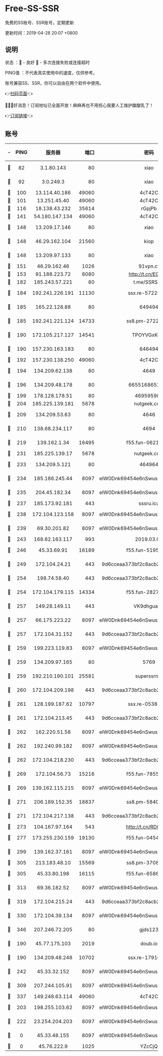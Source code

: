 # Free-SS-SSR

免费的SS账号、SSR账号，定期更新

更新时间：2019-04-28 20:07 +0800

## 说明

状态     ：🙂 - 良好 🙁 - 多次连接失败或连接超时

PING值   ：不代表真实使用中的速度，仅供参考。

账号兼容SS、SSR，你可以自由在两个软件中使用。

👉[扫码页面](https://liesauer.github.io/Free-SS-SSR/)👈

🎉🎉🎉好消息！订阅地址已全面开放！麻麻再也不用担心我要人工维护酸酸乳了！

👉[订阅链接](https://www.liesauer.net/yogurt/subscribe?ACCESS_TOKEN=DAYxR3mMaZAsaqUb)👈

## 账号

|-|PING|服务器|端口|密码|加密方式|区域|
|:----:|:----:|:-----:|-----:|:----:|:----:|:----:|
|🙂|82|3.1.80.143|80|xiao|aes-128-ctr|SG|
|🙂|92|3.0.249.3|80|xiao|aes-128-ctr|SG|
|🙂|100|13.114.40.186|49060|4cT42C|chacha20|JP|
|🙂|101|13.251.45.40|49060|4cT42C|chacha20|SG|
|🙂|116|18.138.43.232|35614|rGpjPb|rc4-md5|SG|
|🙂|141|54.180.147.134|49060|4cT42C|chacha20|KR|
|🙂|148|13.209.17.146|80|xiao|aes-128-ctr|KR|
|🙂|148|46.29.162.104|21560|kiop|aes-128-ctr|RU|
|🙂|148|13.209.97.133|80|xiao|aes-128-ctr|KR|
|🙂|151|46.29.162.46|1026|91vpn.cf|rc4-md5|RU|
|🙂|153|91.188.223.72|8080|http://t.cn/EGJIyrl|rc4-md5|RU|
|🙂|182|185.243.57.221|80|t.me/SSRSUB|rc4-md5|US|
|🙂|184|192.241.226.191|11130|ssx.re-57229547|aes-256-cfb|US|
|🙂|185|165.22.128.88|80|649494|aes-256-cfb|US|
|🙂|185|192.241.221.124|14733|ss8.pm-27229858|aes-256-cfb|US|
|🙂|190|172.105.217.127|14541|TPOYVGxKglpi|aes-256-cfb|JP|
|🙂|190|157.230.163.183|80|646494|aes-256-cfb|US|
|🙂|192|157.230.138.250|49060|4cT42C|chacha20|US|
|🙂|194|134.209.62.138|80|4649|aes-256-cfb|US|
|🙂|196|134.209.48.178|80|6655168651651|aes-256-cfb|US|
|🙂|199|178.128.178.51|80|469595985|chacha20|US|
|🙂|204|185.225.139.181|5678|nutgeek.com|rc4-md5|US|
|🙂|209|134.209.53.63|80|4646|aes-256-cfb|US|
|🙂|210|138.68.234.117|80|4694|aes-256-cfb|US|
|🙂|219|139.162.1.34|16495|f55.fun-06219244|aes-256-cfb|SG|
|🙂|231|185.225.139.17|5678|nutgeek.com|rc4-md5|US|
|🙂|233|134.209.5.121|80|464964|aes-256-cfb|US|
|🙂|234|185.186.245.44|8097|eIW0Dnk69454e6nSwuspv9DmS201tQ0D|aes-256-cfb|NL|
|🙂|235|204.45.182.34|8097|eIW0Dnk69454e6nSwuspv9DmS201tQ0D|aes-256-cfb|US|
|🙂|237|185.173.92.181|443|sssru.icu|rc4-md5|RU|
|🙂|238|172.104.123.158|8097|eIW0Dnk69454e6nSwuspv9DmS201tQ0D|aes-256-cfb|JP|
|🙂|239|69.30.201.82|8097|eIW0Dnk69454e6nSwuspv9DmS201tQ0D|aes-256-cfb|US|
|🙂|243|168.62.163.117|993|2019.03.07|rc4-md5|US|
|🙂|246|45.33.69.91|16189|f55.fun-51951404|aes-256-cfb|US|
|🙂|249|172.104.24.21|443|9d6cceaa373bf2c8acb22e60b6a58be6|aes-256-cfb|US|
|🙂|254|198.74.58.40|443|9d6cceaa373bf2c8acb22e60b6a58be6|aes-256-cfb|US|
|🙂|254|172.104.179.115|14334|f55.fun-28270904|aes-256-cfb|SG|
|🙂|257|149.28.149.11|443|VK9dhgualsL|aes-256-cfb|SG|
|🙂|257|66.175.223.22|8097|eIW0Dnk69454e6nSwuspv9DmS201tQ0D|aes-256-cfb|US|
|🙂|257|172.104.31.152|443|9d6cceaa373bf2c8acb22e60b6a58be6|aes-256-cfb|US|
|🙂|259|199.223.119.83|8097|eIW0Dnk69454e6nSwuspv9DmS201tQ0D|aes-256-cfb|US|
|🙂|259|134.209.97.165|80|5769|aes-256-cfb|SG|
|🙂|259|192.210.190.101|25581|superssrnet|aes-256-cfb|US|
|🙂|260|172.104.209.198|443|9d6cceaa373bf2c8acb22e60b6a58be6|aes-256-cfb|US|
|🙂|261|128.199.187.62|10797|ssx.re-05381700|aes-256-cfb|SG|
|🙂|261|172.104.213.45|443|9d6cceaa373bf2c8acb22e60b6a58be6|aes-256-cfb|US|
|🙂|262|162.220.51.58|8097|eIW0Dnk69454e6nSwuspv9DmS201tQ0D|aes-256-cfb|US|
|🙂|262|192.240.99.182|8097|eIW0Dnk69454e6nSwuspv9DmS201tQ0D|aes-256-cfb|US|
|🙂|262|172.104.218.230|443|9d6cceaa373bf2c8acb22e60b6a58be6|aes-256-cfb|US|
|🙂|269|172.104.56.73|15216|f55.fun-78553697|aes-256-cfb|SG|
|🙂|269|139.162.115.215|8097|eIW0Dnk69454e6nSwuspv9DmS201tQ0D|aes-256-cfb|JP|
|🙂|271|206.189.152.35|18837|ss8.pm-58407359|aes-256-cfb|SG|
|🙂|271|172.104.217.138|443|9d6cceaa373bf2c8acb22e60b6a58be6|aes-256-cfb|US|
|🙂|273|104.167.97.164|543|http://t.cn/RD0D7sx|rc4-md5|CA|
|🙂|277|173.255.230.159|19130|f55.fun-04544445|aes-256-cfb|US|
|🙂|299|139.162.37.161|8097|eIW0Dnk69454e6nSwuspv9DmS201tQ0D|aes-256-cfb|SG|
|🙂|305|213.183.48.10|15569|ss8.pm-37086887|rc4-md5|RU|
|🙂|305|45.33.80.198|16115|f55.fun-65862751|aes-256-cfb|US|
|🙂|313|69.36.182.52|8097|eIW0Dnk69454e6nSwuspv9DmS201tQ0D|aes-256-cfb|US|
|🙂|319|172.104.215.24|443|9d6cceaa373bf2c8acb22e60b6a58be6|aes-256-cfb|US|
|🙂|330|172.104.39.134|8097|eIW0Dnk69454e6nSwuspv9DmS201tQ0D|aes-256-cfb|SG|
|🙂|346|207.246.72.205|80|gjds123|aes-256-cfb|US|
|🙂|190|45.77.175.103|2019|doub.io|aes-128-ctr|SG|
|🙂|190|134.209.48.248|10702|ssx.re-17916013|aes-256-cfb|US|
|🙂|242|45.33.32.152|8097|eIW0Dnk69454e6nSwuspv9DmS201tQ0D|aes-256-cfb|US|
|🙂|309|207.244.105.91|8097|eIW0Dnk69454e6nSwuspv9DmS201tQ0D|aes-256-cfb|US|
|🙂|337|149.248.63.114|49060|4cT42C|chacha20|CA|
|🙁|203|198.255.103.62|8097|eIW0Dnk69454e6nSwuspv9DmS201tQ0D|aes-256-cfb|US|
|🙁|222|23.254.204.203|8097|eIW0Dnk69454e6nSwuspv9DmS201tQ0D|aes-256-cfb|US|
|🙁|0|45.33.48.155|8097|eIW0Dnk69454e6nSwuspv9DmS201tQ0D|aes-256-cfb|US|
|🙁|0|45.76.222.9|1025|YZcCjQ|rc4-md5|JP|
